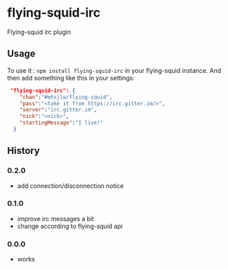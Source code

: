 # flying-squid-irc

Flying-squid irc plugin

## Usage

To use it : `npm install flying-squid-irc` in your flying-squid instance.
And then add something like this in your settings:
```json
 "flying-squid-irc": {
    "chan":"#mhsjlw/flying-squid",
    "pass":"<take it from https://irc.gitter.im/>",
    "server":"irc.gitter.im",
    "nick":"<nick>",
    "startingMessage":"I live!"
  }
```

## History 

### 0.2.0
* add connection/disconnection notice

### 0.1.0
* improve irc messages a bit
* change according to flying-squid api

### 0.0.0

* works